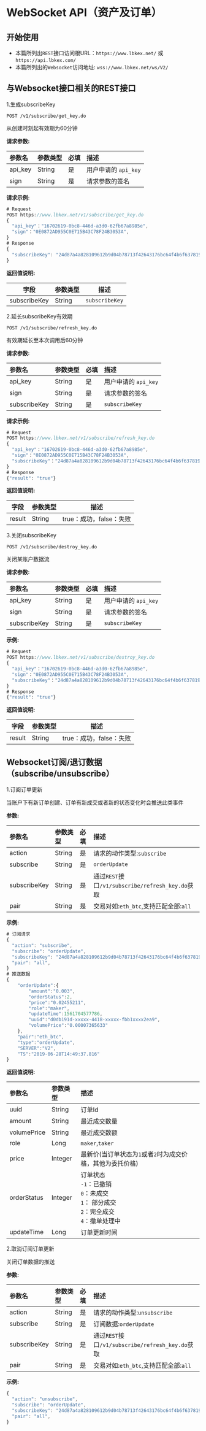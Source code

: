 # WebSocket API（资产及订单）

## 开始使用 

* 本篇所列出`REST`接口访问根URL：`https://www.lbkex.net/` 或 `https://api.lbkex.com/`
* 本篇所列出的`Websocket`访问地址: `wss://www.lbkex.net/ws/V2/`

## 与Websocket接口相关的REST接口

1.生成subscribeKey
```
POST /v1/subscribe/get_key.do
```
从创建时刻起有效期为60分钟
	
**请求参数:**

|参数名|	参数类型|	必填|	描述|
| :-----    | :-----   | :-----    | :-----   |
|api_key|String|是|用户申请的 `api_key`|
|sign|String|是|请求参数的签名|

**请求示例:**
```javascript
# Request
POST https://www.lbkex.net/v1/subscribe/get_key.do
{
  "api_key"："16702619-0bc8-446d-a3d0-62fb67a8985e",
  "sign"："0E0872AD955C0E715B43C78F24B3053A",
}
# Response
{
  "subscribeKey": "24d87a4a828109612b9d04b78713f42643176bc64f4b6f637819e7ce35836260"
}
```
	
**返回值说明:**

|字段|参数类型|描述|
|-|-|-|
|subscribeKey|String|`subscribeKey`| 


2.延长subscribeKey有效期
```
POST /v1/subscribe/refresh_key.do
```
有效期延长至本次调用后60分钟

**请求参数:**

|参数名|	参数类型|	必填|	描述|
| :-----    | :-----   | :-----    | :-----   |
|api_key|String|是|用户申请的 `api_key`|
|sign|String|是|请求参数的签名|
|subscribeKey|String|是|`subscribeKey`|


**请求示例:**

```javascript
# Request
POST https://www.lbkex.net/v1/subscribe/refresh_key.do
{
  "api_key"："16702619-0bc8-446d-a3d0-62fb67a8985e",
  "sign"："0E0872AD955C0E715B43C78F24B3053A",
  "subscribeKey"："24d87a4a828109612b9d04b78713f42643176bc64f4b6f637819e7ce35836260",
}
# Response
{"result": "true"}
```

**返回值说明:**

|字段|参数类型|描述|
|-|-|-|
|result|String|true：成功，false：失败|


3.关闭subscribeKey
```
POST /v1/subscribe/destroy_key.do
```
关闭某账户数据流


**请求参数:**

|参数名|	参数类型|	必填|	描述|
| :-----    | :-----   | :-----    | :-----   |
|api_key|String|是|用户申请的 `api_key`|
|sign|String|是|请求参数的签名|
|subscribeKey|String|是|`subscribeKey`|

**示例:**

```javascript
# Request
POST https://www.lbkex.net/v1/subscribe/destroy_key.do
{
  "api_key"："16702619-0bc8-446d-a3d0-62fb67a8985e",
  "sign"："0E0872AD955C0E715B43C78F24B3053A",
  "subscribeKey"："24d87a4a828109612b9d04b78713f42643176bc64f4b6f637819e7ce35836260",
}
# Response
{"result": "true"}
```

**返回值说明:**

|字段|参数类型|描述|
|-|-|-|
|result|String|true：成功，false：失败|



##

## Websocket订阅/退订数据（subscribe/unsubscribe）

1.订阅订单更新

当账户下有新订单创建、订单有新成交或者新的状态变化时会推送此类事件

**参数:**

|参数名|	参数类型|	必填|	描述|
| :-----    | :-----   | :-----    | :-----   |
|action|String|是|请求的动作类型:`subscribe`|
|subscribe|String|是|`orderUpdate`|
|subscribeKey|String|是|通过`REST`接口`/v1/subscribe/refresh_key.do`获取|
|pair|String|是|交易对如:`eth_btc`,支持匹配全部:`all`|

**示例:**

```javascript
# 订阅请求
{
  "action": "subscribe",
  "subscribe": "orderUpdate",
  "subscribeKey": "24d87a4a828109612b9d04b78713f42643176bc64f4b6f637819e7ce35836260",
  "pair": "all",
}
# 推送数据
{
    "orderUpdate":{
        "amount":"0.003",
        "orderStatus":2,
        "price":"0.02455211",
        "role":"maker",
        "updateTime":1561704577786,
        "uuid":"d0db191d-xxxxx-4418-xxxxx-fbb1xxxx2ea9",
        "volumePrice":"0.00007365633"
    },
    "pair":"eth_btc",	
    "type":"orderUpdate",
    "SERVER":"V2",
    "TS":"2019-06-28T14:49:37.816"
}
```

**返回值说明:**

|参数名|	参数类型|	描述|
| :-----    | :-----  | :-----   |
|uuid|String|订单Id|
|amount|String|最近成交数量|
|volumePrice|String|最近成交数额|
|role|Long|`maker`,`taker`|
|price|Integer|最新价(当订单状态为`1`或者`2`时为成交价格，其他为委托价格)|
|orderStatus|Integer|订单状态<br>`-1`：已撤销 <br>`0`：未成交 <br>`1`： 部分成交<br> `2`：完全成交 <br>`4`：撤单处理中|
|updateTime|Long|订单更新时间|


2.取消订阅订单更新

关闭订单数据的推送

**参数:**

|参数名|	参数类型|	必填|	描述|
| :-----    | :-----   | :-----    | :-----   |
|action|String|是|请求的动作类型:`unsubscribe`|
|subscribe|String|是|订阅数据:`orderUpdate`|
|subscribeKey|String|是|通过`REST`接口`/v1/subscribe/refresh_key.do`获取|
|pair|String|是|交易对如:`eth_btc`,支持匹配全部:`all`|

**示例:**

```javascript
{
  "action": "unsubscribe",
  "subscribe": "orderUpdate",
  "subscribeKey": "24d87a4a828109612b9d04b78713f42643176bc64f4b6f637819e7ce35836260",
  "pair": "all",
}
```

